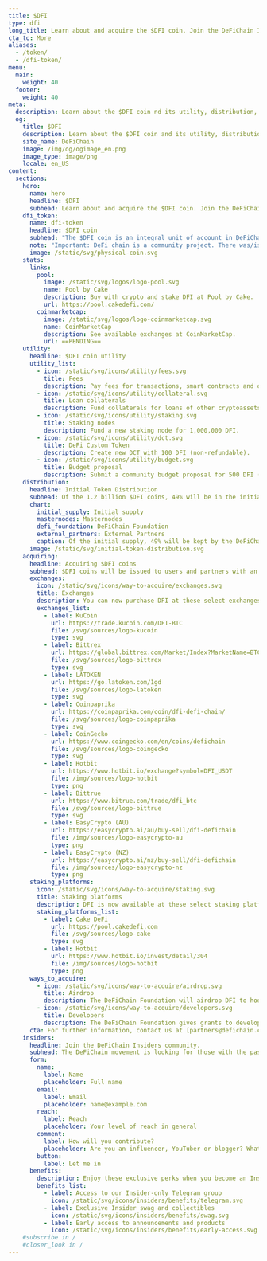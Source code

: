```yaml
---
title: $DFI
type: dfi
long_title: Learn about and acquire the $DFI coin. Join the DeFiChain Insiders.
cta_to: More
aliases:
  - /token/
  - /dfi-token/
menu:
  main:
    weight: 40
  footer:
    weight: 40
meta:
  description: Learn about the $DFI coin nd its utility, distribution, airdrops and how to acquire DFI. Join the DeFiChain Insiders.
  og:
    title: $DFI
    description: Learn about the $DFI coin and its utility, distribution, airdrops and how to acquire DFI. Join the DeFiChain Insiders.
    site_name: DeFiChain
    image: /img/og/ogimage_en.png
    image_type: image/png
    locale: en_US
content:
  sections:
    hero:
      name: hero
      headline: $DFI
      subhead: Learn about and acquire the $DFI coin. Join the DeFiChain Insiders.
    dfi_token:
      name: dfi-token
      headline: $DFI coin
      subhead: "The $DFI coin is an integral unit of account in DeFiChain. The DeFiChain Foundation issued roughly 600 million DFI on May 11<sup>th</sup>, 2020. The current circulating supply (with staking and liquidity mining) is available at [DeFiChain Explorer](http://explorer.defichain.io/)."
      note: "Important: DeFi chain is a community project. There was/is no Initial Coin Offering, only free airdrops."
      image: /static/svg/physical-coin.svg
    stats:
      links:
        pool:
          image: /static/svg/logos/logo-pool.svg
          name: Pool by Cake
          description: Buy with crypto and stake DFI at Pool by Cake.
          url: https://pool.cakedefi.com/
        coinmarketcap:
          image: /static/svg/logos/logo-coinmarketcap.svg
          name: CoinMarketCap
          description: See available exchanges at CoinMarketCap.
          url: ==PENDING==
    utility:
      headline: $DFI coin utility
      utility_list:
        - icon: /static/svg/icons/utility/fees.svg
          title: Fees
          description: Pay fees for transactions, smart contracts and other DeFi activities.
        - icon: /static/svg/icons/utility/collateral.svg
          title: Loan collaterals
          description: Fund collaterals for loans of other cryptoassets.
        - icon: /static/svg/icons/utility/staking.svg
          title: Staking nodes
          description: Fund a new staking node for 1,000,000 DFI.
        - icon: /static/svg/icons/utility/dct.svg
          title: DeFi Custom Token
          description: Create new DCT with 100 DFI (non-refundable).
        - icon: /static/svg/icons/utility/budget.svg
          title: Budget proposal
          description: Submit a community budget proposal for 500 DFI (non-refundable).
    distribution:
      headline: Initial Token Distribution
      subhead: Of the 1.2 billion $DFI coins, 49% will be in the initial supply, with the rest issued to masternode holders over time.
      chart:
        initial_supply: Initial supply
        masternodes: Masternodes
        defi_foundation: DeFiChain Foundation
        external_partners: External Partners
        caption: Of the initial supply, 49% will be kept by the DeFiChain Foundation. The rest may be distributed to external partners, to fund the initial development.
      image: /static/svg/initial-token-distribution.svg
    acquiring:
      headline: Acquiring $DFI coins
      subhead: $DFI coins will be issued to users and partners with an interest in utilizing and participating in the ecosystem.
      exchanges:
        icon: /static/svg/icons/way-to-acquire/exchanges.svg
        title: Exchanges
        description: You can now purchase DFI at these select exchanges, with more exchanges to follow.
        exchanges_list:
          - label: KuCoin
            url: https://trade.kucoin.com/DFI-BTC
            file: /svg/sources/logo-kucoin
            type: svg
          - label: Bittrex
            url: https://global.bittrex.com/Market/Index?MarketName=BTC-DFI
            file: /svg/sources/logo-bittrex
            type: svg
          - label: LATOKEN
            url: https://go.latoken.com/1gd
            file: /svg/sources/logo-latoken
            type: svg
          - label: Coinpaprika
            url: https://coinpaprika.com/coin/dfi-defi-chain/
            file: /svg/sources/logo-coinpaprika
            type: svg
          - label: CoinGecko
            url: https://www.coingecko.com/en/coins/defichain
            file: /svg/sources/logo-coingecko
            type: svg
          - label: Hotbit
            url: https://www.hotbit.io/exchange?symbol=DFI_USDT
            file: /img/sources/logo-hotbit
            type: png
          - label: Bittrue
            url: https://www.bitrue.com/trade/dfi_btc
            file: /svg/sources/logo-bittrue
            type: svg
          - label: EasyCrypto (AU)
            url: https://easycrypto.ai/au/buy-sell/dfi-defichain
            file: /img/sources/logo-easycrypto-au
            type: png
          - label: EasyCrypto (NZ)
            url: https://easycrypto.ai/nz/buy-sell/dfi-defichain
            file: /img/sources/logo-easycrypto-nz
            type: png
      staking_platforms:
        icon: /static/svg/icons/way-to-acquire/staking.svg
        title: Staking platforms
        description: DFI is now available at these select staking platforms.
        staking_platforms_list:
          - label: Cake DeFi
            url: https://pool.cakedefi.com
            file: /svg/sources/logo-cake
            type: svg
          - label: Hotbit
            url: https://www.hotbit.io/invest/detail/304
            file: /img/sources/logo-hotbit
            type: png
      ways_to_acquire:
        - icon: /static/svg/icons/way-to-acquire/airdrop.svg
          title: Airdrop
          description: The DeFiChain Foundation will airdrop DFI to hodlers, market makers and other users of DeFiChain.
        - icon: /static/svg/icons/way-to-acquire/developers.svg
          title: Developers
          description: The DeFiChain Foundation gives grants to developers building functionality and dApps on DeFiChain.
      cta: For further information, contact us at [partners@defichain.com](mailto:partners@defichain.com).
    insiders:
      headline: Join the DeFiChain Insiders community.
      subhead: The DeFiChain movement is looking for those with the passion and reach to spread the movement — register below.
      form:
        name:
          label: Name
          placeholder: Full name
        email:
          label: Email
          placeholder: name@example.com
        reach:
          label: Reach
          placeholder: Your level of reach in general
        comment:
          label: How will you contribute?
          placeholder: Are you an influencer, YouTuber or blogger? What can you do for the movement, and what can the movement do for you? Tell us more.
        button:
          label: Let me in
      benefits:
        description: Enjoy these exclusive perks when you become an Insider.
        benefits_list:
          - label: Access to our Insider-only Telegram group
            icon: /static/svg/icons/insiders/benefits/telegram.svg
          - label: Exclusive Insider swag and collectibles
            icon: /static/svg/icons/insiders/benefits/swag.svg
          - label: Early access to announcements and products
            icon: /static/svg/icons/insiders/benefits/early-access.svg
    #subscribe in /
    #closer_look in /
---
```

